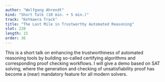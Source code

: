 ```yaml
---
author: "Wolfgang Ahrendt"
kind: "Short Talk (10 min. + 5 min.)"
track: "KeYmaera Track"
title: "The Last Mile in Trustworthy Automated Reasoning"
slot: 220
length: 15 
order: 36
---
```


This is a short talk on enhancing the trustworthiness of automated reasoning tools by building so-called certifying algorithms and corresponding proof checking workflows. I will give a demo based on SAT solving, where the generation and checking of unsatisfiability proof has become a (near) mandatory feature for all modern solvers.
